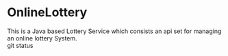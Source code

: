 # OnlineLottery
This is a Java based Lottery Service which consists an api set for managing an online lottery System.  
git status